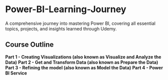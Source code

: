 # Power-BI-Learning-Journey
A comprehensive journey into mastering Power BI, covering all essential topics, projects, and insights learned through Udemy.

## Course Outline
**Part 1 - Creating Visualizations (also known as Visualize and Analyze the Data)**
**Part 2 - Get and Transform Data (also known as Prepare the Data)**
**Part 3 - Refining the model (also known as Model the Data)**
**Part 4 - Power BI Service**
